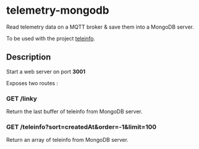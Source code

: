 # telemetry-mongodb
Read telemetry data on a MQTT broker &amp; save them into a MongoDB server.

To be used with the project [teleinfo](https://github.com/Wifsimster/teleinfo).
## Description

Start a web server on port **3001**

Exposes two routes :

### GET /linky
Return the last buffer of teleinfo from MongoDB server.

### GET /teleinfo?sort=createdAt&order=-1&limit=100
 
 Return an array of teleinfo from MongoDB server.